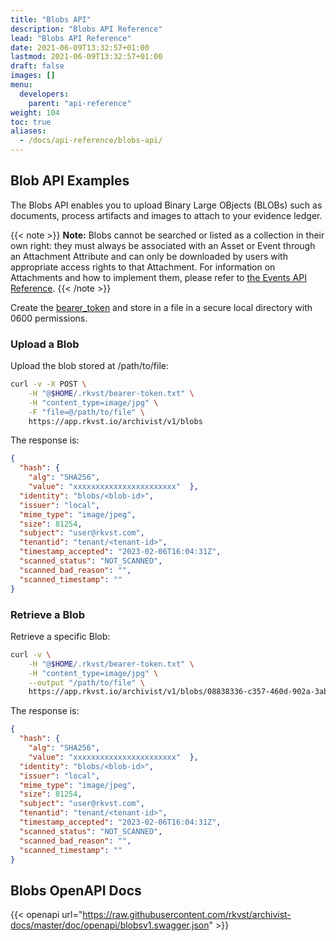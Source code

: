 ```yaml
---
title: "Blobs API"
description: "Blobs API Reference"
lead: "Blobs API Reference"
date: 2021-06-09T13:32:57+01:00
lastmod: 2021-06-09T13:32:57+01:00
draft: false
images: []
menu: 
  developers:
    parent: "api-reference"
weight: 104
toc: true
aliases: 
  - /docs/api-reference/blobs-api/
---
```


## Blob API Examples

The Blobs API enables you to upload Binary Large OBjects (BLOBs) such as documents, process artifacts and images to attach to your evidence ledger.

{{< note >}}
**Note:** Blobs cannot be searched or listed as a collection in their own right: they must always be associated with an Asset or Event through an Attachment Attribute and can only be downloaded by users with appropriate access rights to that Attachment. For information on Attachments and how to implement them, please refer to [the Events API Reference](../events-api/#adding-attachments).
{{< /note >}}

Create the [bearer_token](/developers/developer-patterns/getting-access-tokens-using-app-registrations) and store in a file in a secure local directory with 0600 permissions.

### Upload a Blob

Upload the blob stored at /path/to/file:

```bash
curl -v -X POST \
    -H "@$HOME/.rkvst/bearer-token.txt" \
    -H "content_type=image/jpg" \
    -F "file=@/path/to/file" \
    https://app.rkvst.io/archivist/v1/blobs
```

The response is:

```json
{
  "hash": {
    "alg": "SHA256",
    "value": "xxxxxxxxxxxxxxxxxxxxxxx"  },
  "identity": "blobs/<blob-id>",
  "issuer": "local",
  "mime_type": "image/jpeg",
  "size": 81254,
  "subject": "user@rkvst.com",
  "tenantid": "tenant/<tenant-id>",
  "timestamp_accepted": "2023-02-06T16:04:31Z",
  "scanned_status": "NOT_SCANNED",
  "scanned_bad_reason": "",
  "scanned_timestamp": ""
}
```

### Retrieve a Blob

Retrieve a specific Blob:

```bash
curl -v \
    -H "@$HOME/.rkvst/bearer-token.txt" \
    -H "content_type=image/jpg" \
    --output "/path/to/file" \
    https://app.rkvst.io/archivist/v1/blobs/08838336-c357-460d-902a-3aba9528dd22
```

The response is:

```json
{
  "hash": {
    "alg": "SHA256",
    "value": "xxxxxxxxxxxxxxxxxxxxxxx"  },
  "identity": "blobs/<blob-id>",
  "issuer": "local",
  "mime_type": "image/jpeg",
  "size": 81254,
  "subject": "user@rkvst.com",
  "tenantid": "tenant/<tenant-id>",
  "timestamp_accepted": "2023-02-06T16:04:31Z",
  "scanned_status": "NOT_SCANNED",
  "scanned_bad_reason": "",
  "scanned_timestamp": ""
}
```

## Blobs OpenAPI Docs

{{< openapi url="https://raw.githubusercontent.com/rkvst/archivist-docs/master/doc/openapi/blobsv1.swagger.json" >}}
